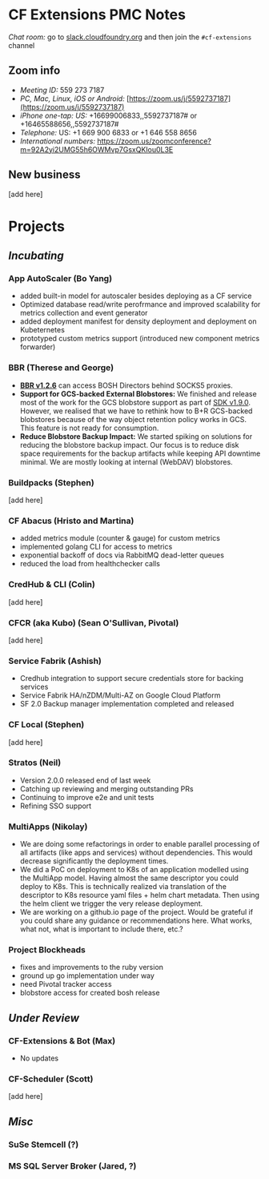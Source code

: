 # CF Extensions PMC Notes

*Chat room:* go to [slack.cloudfoundry.org](https://slack.cloudfoundry.org) and then join the `#cf-extensions` channel

## Zoom info

- *Meeting ID:* 559 273 7187
- *PC, Mac, Linux, iOS or Android:* [https://zoom.us/j/5592737187](https://zoom.us/j/5592737187)
- *iPhone one-tap: US:* +16699006833,,5592737187#  or +16465588656,,5592737187# 
- *Telephone:* US: +1 669 900 6833  or +1 646 558 8656 
- *International numbers:* https://zoom.us/zoomconference?m=92A2yi2UMG55h6OWMvp7GsxQKIou0L3E

## New business

[add here]

# Projects

## _Incubating_

### App AutoScaler (Bo Yang)


- added built-in model for autoscaler besides deploying as a CF service
- Optimized database read/write perofrmance and improved scalability for metrics collection and event generator
- added deployment manifest for density deployment and deployment on Kubeternetes
- prototyped custom metrics support (introduced new component metrics forwarder)

### BBR (Therese and George)

- **[BBR v1.2.6](https://github.com/cloudfoundry-incubator/bosh-backup-and-restore/releases/tag/v1.2.6)** can access BOSH Directors behind SOCKS5 proxies.
- **Support for GCS-backed External Blobstores:** We finished and release most of the work for the GCS blobstore support as part of [SDK v1.9.0](https://github.com/cloudfoundry-incubator/backup-and-restore-sdk-release/releases/tag/v1.9.0). However, we realised that we have to rethink how to B+R GCS-backed blobstores because of the way object retention policy works in GCS. This feature is not ready for consumption.
- **Reduce Blobstore Backup Impact:** We started spiking on solutions for reducing the blobstore backup impact. Our focus is to reduce disk space requirements for the backup artifacts while keeping API downtime minimal. We are mostly looking at internal (WebDAV) blobstores.

### Buildpacks (Stephen)

[add here]

### CF Abacus (Hristo and Martina)

- added metrics module (counter & gauge) for custom metrics
- implemented golang CLI for access to metrics
- exponential backoff of docs via RabbitMQ dead-letter queues
- reduced the load from healthchecker calls

### CredHub & CLI (Colin)

[add here]

### CFCR (aka Kubo) (Sean O'Sullivan, Pivotal)

[add here]

### Service Fabrik (Ashish)

- Credhub integration to support secure credentials store for backing services
- Service Fabrik HA/nZDM/Multi-AZ on Google Cloud Platform
- SF 2.0 Backup manager implementation completed and released

### CF Local (Stephen)

[add here]

### Stratos (Neil)

- Version 2.0.0 released end of last week
- Catching up reviewing and merging outstanding PRs
- Continuing to improve e2e and unit tests
- Refining SSO support

### MultiApps (Nikolay)

- We are doing some refactorings in order to enable parallel processing of all artifacts (like apps and services) without dependencies. This would decrease significantly the deployment times.
- We did a PoC on deployment to K8s of an application modelled using the MultiApp model. Having almost the same descriptor you could deploy to K8s. This is technically realized via translation of the descriptor to K8s resource yaml files + helm chart metadata. Then using the helm client we trigger the very release deployment.
- We are working on a github.io page of the project. Would be grateful if you could share any guidance or recommendations here. What works, what not, what is important to include there, etc.?

### Project Blockheads
- fixes and improvements to the ruby version
- ground up go implementation under way
- need Pivotal tracker access 
- blobstore access for created bosh release

## _Under Review_
### CF-Extensions & Bot (Max)
- No updates

### CF-Scheduler (Scott)

[add here]

## _Misc_

### SuSe Stemcell (?)
### MS SQL Server Broker (Jared, ?)
